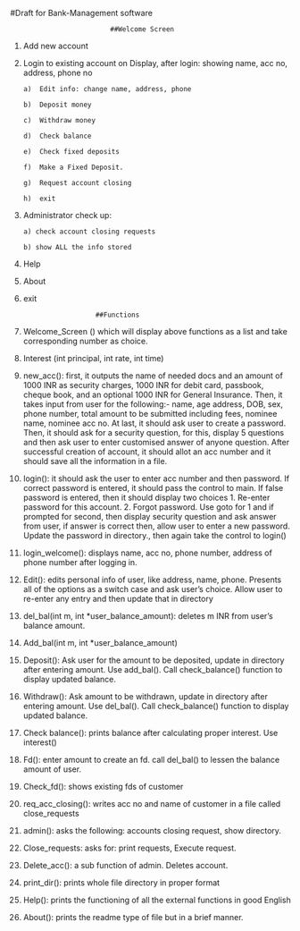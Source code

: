 #Draft for Bank-Management software
                              
                             ##Welcome Screen
1.	Add new account
2.	Login to existing account
on Display, after login: showing name, acc no, address, phone no

        a)	Edit info: change name, address, phone

        b)	Deposit money

        c)	Withdraw money

        d)	Check balance

        e)	Check fixed deposits

        f)	Make a Fixed Deposit.

        g)	Request account closing

        h)	exit

3.	Administrator check up: 

        a) check account closing requests 

        b) show ALL the info stored

4.	Help

5.	About

6.	exit

                                                     
                          ##Functions

1.	Welcome_Screen () which will display above functions as a list and take corresponding number as choice.
2.	Interest (int principal, int rate, int time)
3.	new_acc(): first, it outputs the name of needed docs and an amount of 1000 INR as security charges, 1000 INR for debit card, passbook, cheque book, and an optional 1000 INR for General Insurance. Then, it takes input from user for the following:- name, age address, DOB, sex, phone number, total amount to be submitted including fees, nominee name, nominee acc no. At last, it should ask user to create a password. Then, it should ask for a security question, for this, display 5 questions and then ask user to enter customised answer of anyone question. After successful creation of account, it should allot an acc number and it should save all the information in a file.
4.	login(): it should ask the user to enter acc number and then password. If correct password is entered, it should pass the control to main. If false password is entered, then it should display two choices 1. Re-enter password for this account. 2. Forgot password. Use goto for 1 and if prompted for second, then display security question and ask answer from user, if answer is correct then, allow user to enter a new password. Update the password in directory., then again take the control to login()
5.	  login_welcome(): displays name, acc no, phone number, address of phone number after logging in.
6.	Edit(): edits personal info of user, like address, name, phone. Presents all of the options as a switch case and ask user’s choice. Allow user to re-enter any entry and then update that in directory
7.	del_bal(int m, int *user_balance_amount): deletes m INR from user’s  balance amount.
8.	Add_bal(int m, int *user_balance_amount)
9.	Deposit(): Ask user for the amount to be deposited, update in directory after entering amount. Use add_bal(). Call check_balance() function to display updated balance.
10.	Withdraw(): Ask amount to be withdrawn, update in directory after entering amount. Use del_bal(). Call check_balance() function to display updated balance.
11.	Check balance(): prints balance after calculating proper interest. Use interest()
12.	Fd(): enter amount to create an fd. call del_bal() to lessen the balance amount of user. 
13.	Check_fd(): shows existing fds of customer
14.	req_acc_closing(): writes acc no and name of customer in a file called close_requests
15.	admin(): asks the following: accounts closing  request, show directory.
16.	Close_requests: asks for: print requests, Execute request.
17.	Delete_acc(): a sub function of admin. Deletes account.
18.	print_dir(): prints whole file directory in proper format
19.	Help(): prints the functioning of all the external functions in good English
20.	About(): prints the readme type of file but in a brief manner.
